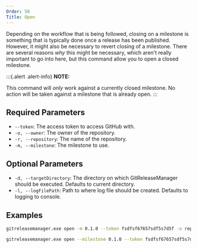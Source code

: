 ```yaml
---
Order: 50
Title: Open
---
```


Depending on the workflow that is being followed, closing on a milestone is
something that is typically done once a release has been published.  However, it
might also be necessary to revert closing of a milestone.  There are several
reasons _why_ this might be necessary, which aren't really important to go into
here, but this command allow you to open a closed milestone.

:::{.alert .alert-info}
**NOTE:**

This command will _only_ work against a currently closed milestone.  No action
will be taken against a milestone that is already open.
:::

## **Required Parameters**

- `--token`: The access token to access GitHub with.
- `-o, --owner`: The owner of the repository.
- `-r, --repository`: The name of the repository.
- `-m, --milestone`: The milestone to use.

## **Optional Parameters**

- `-d, --targetDirectory`: The directory on which GitReleaseManager should be
    executed. Defaults to current directory.
- `-l, --logFilePath`: Path to where log file should be created. Defaults to
    logging to console.

## **Examples**

```bash
gitreleasemanager.exe open -m 0.1.0 --token fsdfsf67657sdf5s7d5f -o repoOwner -r repo

gitreleasemanager.exe open --milestone 0.1.0 --token fsdfsf67657sdf5s7d5f --owner repoOwner --repository repo
```
